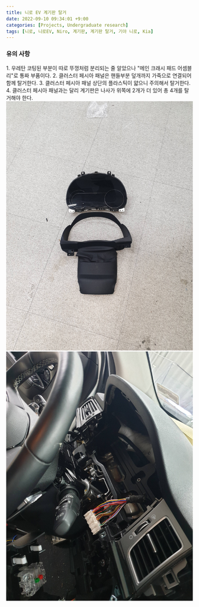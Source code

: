 ```yaml
---
title: 니로 EV 계기판 탈거
date: 2022-09-10 09:34:01 +9:00
categories: [Projects, Undergraduate research]
tags: [니로, 니로EV, Niro, 계기판, 계기판 탈거, 기아 니로, Kia]
---
```


<h3>유의 사항</h3>
1. 우레탄 코팅된 부분이 따로 뚜껑처럼 분리되는 줄 알았으나 "메인 크래시 패드 어셈블리"로 통짜 부품이다.
2. 클러스터 페시아 패널은 핸들부분 덮개까지 가죽으로 연결되어 함께 탈거한다.
3. 클러스터 페시아 패널 상단의 플라스틱이 얇으니 주의해서 탈거한다.
4. 클러스터 페시아 패널과는 달리 계기판은 나사가 위쪽에 2개가 더 있어 총 4개를 탈거해야 한다.

<br>
<img src="/assets/img/NEV_Cluster/1.jpg">
<img src="/assets/img/NEV_Cluster/2.jpg">
